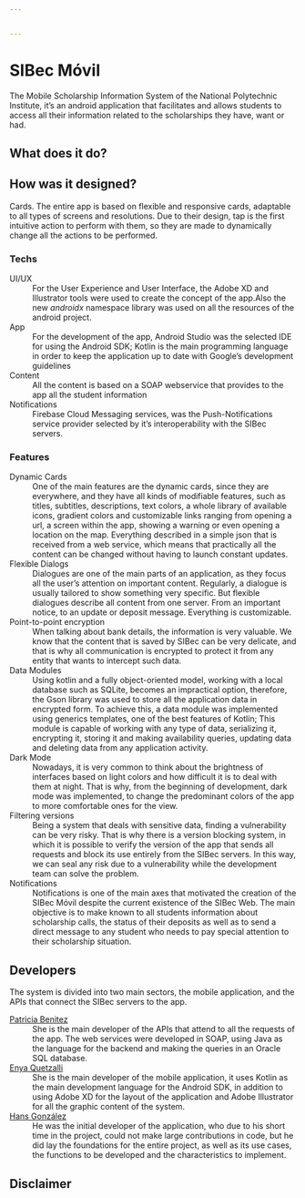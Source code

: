 ```yaml
---


---
```


<h1 id="sibec-móvil">SIBec Móvil</h1>
<p>The Mobile Scholarship Information System of the National Polytechnic Institute, it’s an android application that facilitates and allows students to access all their information related to the scholarships they have, want or had.</p>
<h2 id="what-does-it-do">What does it do?</h2>
<h2 id="how-was-it-designed">How was it designed?</h2>
<p>Cards. The entire app is based on flexible and responsive cards, adaptable to all types of screens and resolutions. Due to their design, tap is the first intuitive action to perform with them, so they are made to dynamically change all the actions to be performed.</p>
<h3 id="techs">Techs</h3>
<dl>
<dt>UI/UX</dt>
<dd>For the User Experience and User Interface, the Adobe XD and Illustrator tools were used to create the concept of the app.Also the new <em>androidx</em> namespace library was used on all the resources of the android project.</dd>
<dt>App</dt>
<dd>For the development of the app, Android Studio was the selected IDE for using the Android SDK; Kotlin is the main programming language in order to keep the application up to date with Google’s development guidelines</dd>
<dt>Content</dt>
<dd>All the content is based on a SOAP webservice that provides to the app all the student information</dd>
<dt>Notifications</dt>
<dd>Firebase Cloud Messaging services, was the Push-Notifications service provider selected by it’s interoperability with the SIBec servers.</dd>
</dl>
<h3 id="features">Features</h3>
<dl>
<dt>Dynamic Cards</dt>
<dd>One of the main features are the dynamic cards, since they are everywhere, and they have all kinds of modifiable features, such as titles, subtitles, descriptions, text colors, a whole library of available icons, gradient colors and customizable links ranging from opening a url, a screen within the app, showing a warning or even opening a location on the map. Everything described in a simple json that is received from a web service, which means that practically all the content can be changed without having to launch constant updates.</dd>
<dt>Flexible Dialogs</dt>
<dd>Dialogues are one of the main parts of an application, as they focus all the user’s attention on important content. Regularly, a dialogue is usually tailored to show something very specific. But flexible dialogues describe all content from one server. From an important notice, to an update or deposit message. Everything is customizable.</dd>
<dt>Point-to-point encryption</dt>
<dd>When talking about bank details, the information is very valuable. We know that the content that is saved by SIBec can be very delicate, and that is why all communication is encrypted to protect it from any entity that wants to intercept such data.</dd>
<dt>Data Modules</dt>
<dd>Using kotlin and a fully object-oriented model, working with a local database such as SQLite, becomes an impractical option, therefore, the Gson library was used to store all the application data in encrypted form. To achieve this, a data module was implemented using generics templates, one of the best features of Kotlin; This module is capable of working with any type of data, serializing it, encrypting it, storing it and making availability queries, updating data and deleting data from any application activity.</dd>
<dt>Dark Mode</dt>
<dd>Nowadays, it is very common to think about the brightness of interfaces based on light colors and how difficult it is to deal with them at night. That is why, from the beginning of development, dark mode was implemented, to change the predominant colors of the app to more comfortable ones for the view.</dd>
<dt>Filtering versions</dt>
<dd>Being a system that deals with sensitive data, finding a vulnerability can be very risky. That is why there is a version blocking system, in which it is possible to verify the version of the app that sends all requests and block its use entirely from the SIBec servers. In this way, we can seal any risk due to a vulnerability while the development team can solve the problem.</dd>
<dt>Notifications</dt>
<dd>Notifications is one of the main axes that motivated the creation of the SIBec Móvil despite the current existence of the SIBec Web. The main objective is to make known to all students information about scholarship calls, the status of their deposits as well as to send a direct message to any student who needs to pay special attention to their scholarship situation.</dd>
</dl>
<h2 id="developers">Developers</h2>
<p>The system is divided into two main sectors, the mobile application, and the APIs that connect the SIBec servers to the app.</p>
<dl>
<dt><a href="https://github.com/neooku">Patricia Benitez</a></dt>
<dd>She is the main developer of the APIs that attend to all the requests of the app. The web services were developed in SOAP, using Java as the language for the backend and making the queries in an Oracle SQL database.</dd>
<dt><a href="https://github.com/equetzal">Enya Quetzalli</a></dt>
<dd>She is the main developer of the mobile application, it uses Kotlin as the main development language for the Android SDK, in addition to using Adobe XD for the layout of the application and Adobe Illustrator for all the graphic content of the system.</dd>
<dt><a href="https://github.com/HansDeveloper">Hans González</a></dt>
<dd>He was the initial developer of the application, who due to his short time in the project, could not make large contributions in code, but he did lay the foundations for the entire project, as well as its use cases, the functions to be developed and the characteristics to implement.</dd>
</dl>
<h2 id="disclaimer">Disclaimer</h2>

